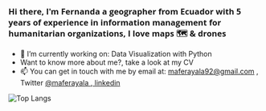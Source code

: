 <h3 align="left" style = "font-family:Open Sans;font-weight: bold;">
Hi there, I'm Fernanda a geographer from Ecuador with 5 years of experience in information management for humanitarian organizations, I love maps 🗺️ & drones </h3>

- 🌱 I’m currently working on: Data Visualization with Python
- Want to know more about me?, take a look at my CV 
- 📫 You can get in touch with me by email at: <a href='https://mail.google.com/mail/?view=cm&fs=1&to=maferayala92@gmail.com'>maferayala92@gmail.com</a> , Twitter <a href='https://twitter.com/maferayala'> @maferayala </a> ,<a href='https://www.linkedin.com/in/mfayala'> linkedin </a>

![Top Langs](https://github-readme-stats.vercel.app/api/top-langs/?username=maferayala&layout=compact&theme=dark&hide_border=true)



<!--- 🔭 I’m currently working on ...
<!--- 🌱 I’m currently learning ...<!>e

